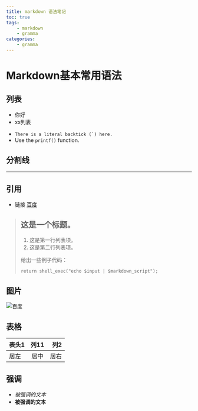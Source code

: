 ```yaml
---
title: markdown 语法笔记
toc: true
tags:
    - markdown
    - gramma
categories:
    - gramma
---
```


# Markdown基本常用语法

## 列表
- 你好
- xx列表

* ``There is a literal backtick (`) here.``
* Use the `printf()` function.

## 分割线

---

## 引用
* 链接 [百度](http://www.baidu.com)
> ## 这是一个标题。
> 
> 1.   这是第一行列表项。
> 2.   这是第二行列表项。
> 
> 给出一些例子代码：
> 
>     return shell_exec("echo $input | $markdown_script");

## 图片
![百度](https://www.baidu.com/img/bd_logo1.png "其他标题")

## 表格
|表头1   |列11  | 列2   |
|:-------|:----:|------:|
|居左    |居中  |居右   |


## 强调
* *被强调的文本*
* **被强调的文本** 
